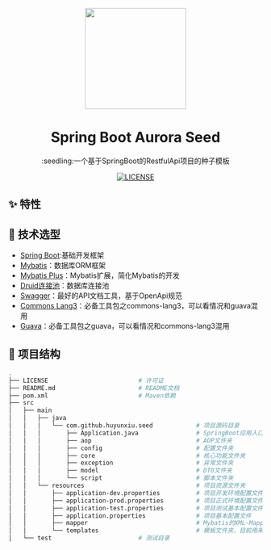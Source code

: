<p align="center">
  <a href="http://ant.design">
    <img width="200" src="https://spring.io/img/homepage/icon-spring-boot.svg">
  </a>
</p>

<h1 align="center">Spring Boot Aurora Seed</h1>

<div align="center">
:seedling:一个基于SpringBoot的RestfulApi项目的种子模板

[![LICENSE](https://img.shields.io/github/license/Huyunxiu/spring-boot-aurora-seed.svg)](/LICENSE)

</div>

## :sparkles:  特性

## :page_facing_up:  技术选型

- [Spring Boot](https://spring.io/projects/spring-boot):基础开发框架
- [Mybatis](http://www.mybatis.org/mybatis-3/zh/index.html)：数据库ORM框架
- [Mybatis Plus](https://mybatis.plus/)：Mybatis扩展，简化Mybatis的开发
- [Druid连接池](https://github.com/alibaba/druid/tree/master/druid-spring-boot-starter/)：数据库连接池
- [Swagger](https://swagger.io/)：最好的API文档工具，基于OpenApi规范
- [Commons Lang3](https://commons.apache.org/proper/commons-lang/)：必备工具包之commons-lang3，可以看情况和guava混用
- [Guava](https://github.com/google/guava)：必备工具包之guava，可以看情况和commons-lang3混用

## :memo:  项目结构
```bash
.
├── LICENSE                         # 许可证
├── README.md                       # README文档
├── pom.xml                         # Maven依赖
├── src         
│   ├── main
│   │   ├── java
│   │   │   └── com.github.huyunxiu.seed            # 项目源码目录
│   │   │       ├── Application.java                # SpringBoot应用入口
│   │   │       ├── aop                             # AOP文件夹
│   │   │       ├── config                          # 配置文件夹
│   │   │       ├── core                            # 核心功能文件夹
│   │   │       ├── exception                       # 异常文件夹
│   │   │       ├── model                           # DTO文件夹
│   │   │       └── script                          # 脚本文件夹
│   │   └── resources                               # 项目资源文件夹
│   │       ├── application-dev.properties          # 项目开发环境配置文件（只在本地有，不会被提交到Git）
│   │       ├── application-prod.properties         # 项目正式环境配置文件
│   │       ├── application-test.properties         # 项目测试基本配置文件
│   │       ├── application.properties              # 项目基本配置文件
│   │       ├── mapper                              # Mybatis的XML-Mapper文件夹
│   │       └── templates                           # 模板文件夹，目前用来放置代码生成模板
│   └── test                        # 测试目录
```
